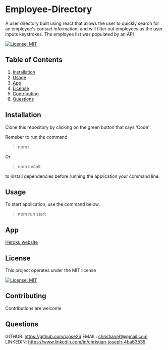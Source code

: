 # Employee-Directory

A user directory built using react that allows the user to quickly search for an employee's contact information, and will filter out employees as the user inputs keystrokes. The employee list was populated by an API

[![License: MIT](https://img.shields.io/badge/License-MIT-yellow.svg)](https://opensource.org/licenses/MIT)

## Table of Contents

1. [Installation](#Installation)
2. [Usage](#Usage)
3. [App](#App)
4. [License](#License)
5. [Contributing](#Contributing)
6. [Questions](#Questions)

## Installation

Clone this repository by clicking on the green button that says 'Code'

Remeber to run the command

> npm i

Or

> npm install

to install dependencies before running the application your command line.

## Usage

To start application, use the command below.

> npm run start

## App

<a href="https://cryptic-savannah-37401.herokuapp.com/">Heroku website</a>

## License

This project operates under the MIT license

[![License: MIT](https://img.shields.io/badge/License-MIT-yellow.svg)](https://opensource.org/licenses/MIT)

## Contributing

Contributions are welcome

## Questions

GITHUB: https://github.com/cjose26
EMAIL: christianj91@gmail.com
LINKEDIN: https://www.linkedin.com/in/christian-joseph-4ba63535
